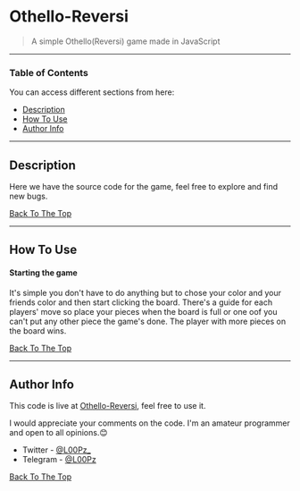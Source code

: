 # Othello-Reversi

> A simple Othello(Reversi) game made in JavaScript 

---

### Table of Contents
You can access different sections from here:

- [Description](#description)
- [How To Use](#how-to-use)
- [Author Info](#author-info)

---

## Description

Here we have the source code for the game, feel free to explore and find new bugs.

[Back To The Top](#othello-reversi)

---

## How To Use

#### Starting the game

It's simple you don't have to do anything but to chose your color and your friends color and then start clicking the board. There's a guide for each players' move so place your pieces when the board is full or one oof you can't put any other piece the game's done. The player with more pieces on the board wins.

[Back To The Top](#othello-reversi)

---

## Author Info

This code is live at [Othello-Reversi](https://l000pz.github.io/Othello-Reversi/), feel free to use it.

I would appreciate your comments on the code. I'm an amateur programmer and open to all opinions.😊

- Twitter - [@L00Pz_](https://twitter.com/L00Pz_)
- Telegram - [@L00Pz](https://t.me/L00Pz)

[Back To The Top](#othello-reversi)
